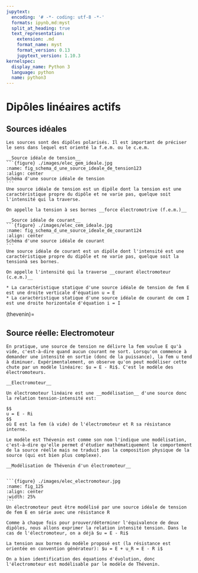 ```yaml
---
jupytext:
  encoding: '# -*- coding: utf-8 -*-'
  formats: ipynb,md:myst
  split_at_heading: true
  text_representation:
    extension: .md
    format_name: myst
    format_version: 0.13
    jupytext_version: 1.10.3
kernelspec:
  display_name: Python 3
  language: python
  name: python3
---
```


# Dipôles linéaires actifs

## Sources idéales

````{margin} __Source: dipôle polarisé__
Les sources sont des dipôles polarisés. Il est important de préciser le sens dans lequel est orienté la f.e.m. ou le c.e.m.
````
````{important} 
__Source idéale de tension__
```{figure} ./images/elec_gem_ideale.jpg
:name: fig_schema_d_une_source_ideale_de_tension123
:align: center
Schéma d'une source idéale de tension
```
Une source idéale de tension est un dipôle dont la tension est une caractéristique propre du dipôle et ne varie pas, quelque soit l'intensité qui la traverse.

On appelle la tension à ses bornes __force électromotrive (f.e.m.)__
````

````{important} 
__Source idéale de courant__
```{figure} ./images/elec_cem_ideale.jpg
:name: fig_schema_d_une_source_ideale_de_courant124
:align: center
Schéma d'une source idéale de courant
```
Une source idéale de courant est un dipôle dont l'intensité est une caractéristique propre du dipôle et ne varie pas, quelque soit la tensionà ses bornes.

On appelle l'intensité qui la traverse __courant électromoteur (c.e.m.)__
````


````{topic} Caractéristique statique  
* La caractéristique statique d'une source idéale de tension de fem E est une droite verticale d'équation u = E
* La caractéristique statique d'une source idéale de courant de cem I est une droite horizontale d'équation i = I
````

(thevenin)=
## Source réelle: Electromoteur

````{topic} Comportement réels des sources  
En pratique, une source de tension ne délivre la fem voulue E qu'à vide, c'est-à-dire quand aucun courant ne sort. Lorsqu'on commence à demander une intensité en sortie (donc de la puissance), la fem u tend à diminuer. Expérimentalement, on observe qu'on peut modéliser cette chute par un modèle linéaire: $u = E - Ri$. C'est le modèle des électromoteurs.
````


````{important} 
__Electromoteur__

Un électromoteur linéaire est une __modélisation__ d'une source donc la relation tension-intensité est:

$$
u = E - Ri
$$
où E est la fem (à vide) de l'électromoteur et R sa résistance interne.
````

````{sidebar} __C'est une modélisation__
Le modèle est Thévenin est comme son nom l'indique une modélisation, c'est-à-dire qu'elle permet d'étudier mathématiquement le comportement de la source réelle mais ne traduit pas la composition physique de la source (qui est bien plus complexe).

````
````{important} 
__Modélisation de Thévenin d'un électromoteur__


```{figure} ./images/elec_electromoteur.jpg
:name: fig_125
:align: center
:width: 25%
```
Un électromoteur peut être modélisé par une source idéale de tension de fem E en série avec une résistance R
````

````{topic} Démonstration  
Comme à chaque fois pour prouver/déterminer l'équivalence de deux dipôles, nous allons exprimer la relation intensité tension. Dans le cas de l'électromoteur, on a déjà $u = E - Ri$

La tension aux bornes du modèle proposé est (la résistance est orientée en convention générateur): $u = E + u_R = E - R i$

On a bien identification des équations d'évolution, donc l'électromoteur est modélisable par le modèle de Thévenin.
````

